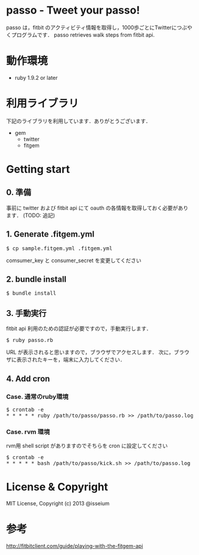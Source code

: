 passo - Tweet your passo!
=====

passo は，fitbit のアクティビティ情報を取得し，1000歩ごとにTwitterにつぶやくプログラムです．
passo retrieves walk steps from fitbit api.
    
# 動作環境
- ruby 1.9.2 or later

# 利用ライブラリ

下記のライブラリを利用しています．ありがとうございます．

* gem
  * twitter
  * fitgem


# Getting start

## 0. 準備

事前に twitter および fitbit api にて oauth の各情報を取得しておく必要があります．
(TODO: 追記)

## 1. Generate .fitgem.yml
<pre>
$ cp sample.fitgem.yml .fitgem.yml
</pre>

comsumer_key と consumer_secret を変更してください

## 2. bundle install
<pre>
$ bundle install
</pre>

## 3. 手動実行
fitbit api 利用のための認証が必要ですので，手動実行します．

<pre>
$ ruby passo.rb
</pre>

URL が表示されると思いますので，ブラウザでアクセスします．
次に，ブラウザに表示されたキーを，端末に入力してください．

## 4. Add cron

### Case. 通常のruby環境
<pre>
$ crontab -e
* * * * * ruby /path/to/passo/passo.rb >> /path/to/passo.log 2>&1
</pre>

### Case. rvm 環境
rvm用 shell script がありますのでそちらを cron に設定してください

<pre>
$ crontab -e
* * * * * bash /path/to/passo/kick.sh >> /path/to/passo.log 2>&1
</pre>

# License & Copyright
MIT License, Copyright (c) 2013 @isseium 

# 参考
http://fitbitclient.com/guide/playing-with-the-fitgem-api
